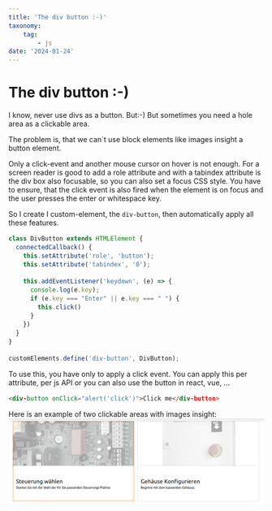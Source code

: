 ```yaml
---
title: 'The div button :-)'
taxonomy:
    tag:
        - js
date: '2024-01-24'
---
```


# The div button :-)

I know, never use divs as a button. 
But:-) But sometimes you need a hole area as a clickable area.

The problem is, that we can`t use block elements like images insight a button element.

Only a click-event and another mouse cursor on hover is not enough.
For a screen reader is good to add a role attribute and with a tabindex attribute is the div box also focusable,
so you can also set a focus CSS style.
You have to ensure, that the click event is also fired when the element is on focus and the user presses the enter or whitespace key.

So I create I custom-element, the ```div-button```, then automatically apply all these features.


```js
class DivButton extends HTMLElement {
  connectedCallback() {
    this.setAttribute('role', 'button');
    this.setAttribute('tabindex', '0');

    this.addEventListener('keydown', (e) => {
      console.log(e.key);
      if (e.key === "Enter" || e.key === " ") {
        this.click()
      }
    })
  }
}

customElements.define('div-button', DivButton);
```

To use this, you have only to apply a click event.
You can apply this per attribute, per js API or you can also use the button in react, vue, ...
```html
<div-button onClick="alert('click')">Click me</div-button>
```

Here is an example of two clickable areas with images insight:
![div buttons in action](./example.png)